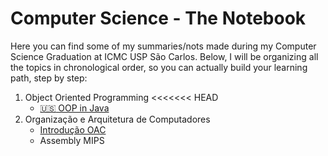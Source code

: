 # Computer Science - The Notebook
Here you can find some of my summaries/nots made during my Computer Science Graduation at ICMC USP São Carlos. Below, I will be organizing all the topics in chronological order, so you can actually build your learning path, step by step:
1. Object Oriented Programming
<<<<<<< HEAD
	- [:us: OOP in Java](https://github.com/felipemnds/computer-science-summaries/blob/master/object-oriented-programming/oop-in-java.md)
2. Organização e Arquitetura de Computadores
	- [Introdução OAC](https://github.com/felipemnds/computer-science-summaries/blob/master/organizacao-arquitetura-computadores/introducao-oac.md)
	- Assembly MIPS
